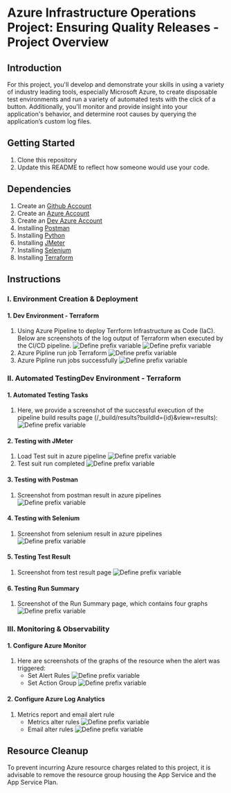 
# Azure Infrastructure Operations Project: Ensuring Quality Releases - Project Overview

## Introduction
For this project, you'll develop and demonstrate your skills in using a variety of industry leading tools, especially Microsoft Azure, to create disposable test environments and run a variety of automated tests with the click of a button. Additionally, you'll monitor and provide insight into your application's behavior, and determine root causes by querying the application’s custom log files.

## Getting Started
1. Clone this repository
2. Update this README to reflect how someone would use your code.

## Dependencies
1. Create an [Github Account](https://github.com)
2. Create an [Azure Account](https://portal.azure.com)
3. Create an [Dev Azure Account](https://dev.azure.com)
4. Installing [Postman](https://www.postman.com)
5. Installing [Python](https://www.python.org)
6. Installing [JMeter](https://jmeter.apache.org/download_jmeter.cgi)
7. Installing [Selenium](https://pypi.org/project/selenium/)
8. Installing [Terraform](https://www.terraform.io/downloads.html)

## Instructions

### I. Environment Creation & Deployment
#### 1. Dev Environment - Terraform
1. Using Azure Pipeline to deploy Terrform Infrastructure as Code (IaC). Below are screenshots of the log output of Terraform when executed by the CI/CD pipeline.
    ![Define prefix variable](/Images/terraform_final.png)
    ![Define prefix variable](/Images/terraform_strorage_container.png)
2. Azure Pipline run job Terraform 
    ![Define prefix variable](/Images/terraform_by_cicd.png)
3. Azure Pipline run jobs successfully
    ![Define prefix variable](/Images/az_run_jobs_successfully_list.png)

### II. Automated TestingDev Environment - Terraform
#### 1. Automated Testing Tasks
1. Here, we provide a screenshot of the successful execution of the pipeline build results page (/_build/results?buildId={id}&view=results):
    ![Define prefix variable](/Images/az_run_jobs_successfully.png)
#### 2. Testing with JMeter
1. Load Test suit in azure pipeline
    ![Define prefix variable](/Images/jmester_step1.png)
2. Test suit run completed
    ![Define prefix variable](/Images/jmester_step2.png)

#### 3. Testing with Postman
1. Screenshot from postman result in azure pipelines
    ![Define prefix variable](/Images/postman_result.png)
#### 4. Testing with Selenium
1. Screenshot from selenium result in azure pipelines
    ![Define prefix variable](/Images/selenium_result.png)
#### 5. Testing Test Result
1. Screenshot from test result page
    ![Define prefix variable](/Images/testing_test_results.png)
#### 6. Testing Run Summary
1. Screenshot of the Run Summary page, which contains four graphs
    ![Define prefix variable](/Images/testing_summary.png)
### III. Monitoring & Observability
#### 1. Configure Azure Monitor
1. Here are screenshots of the graphs of the resource when the alert was triggered:
    - Set Alert Rules
        ![Define prefix variable](/Images/alert_rule.png)
    - Set Action Group
        ![Define prefix variable](/Images/action_group.png)
#### 2. Configure Azure Log Analytics
1. Metrics report and email alert rule
    - Metrics alter rules
        ![Define prefix variable](/Images/alert_404.png)
    - Email alter rules
        ![Define prefix variable](/Images/email_404.png)
## Resource Cleanup
To prevent incurring Azure resource charges related to this project, it is advisable to remove the resource group housing the App Service and the App Service Plan.